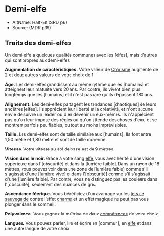 
<!--Generic-->

# <!--Name-->Demi-elfe<!--/Name-->

- AltName: <!--AltName-->Half-Elf (SRD p6)<!--/AltName-->
- Source: <!--Source-->(MDR p39)<!--/Source-->

## Traits des demi-elfes

Un demi-elfe a quelques qualités communes avec les [elfes], mais d'autres qui sont propres aux demi-elfes.

**Augmentation de caractéristiques.** Votre valeur de [Charisme] augmente de 2 et deux autres valeurs de votre choix de 1.

**Âge.** Les demi-elfes grandissent au même rythme que les [humains] et atteignent leur maturité vers 20 ans. Par contre, ils vivent bien plus longtemps que les [humains] et il n'est pas rare qu'ils dépassent 180 ans.

**Alignement.** Les demi-elfes partagent les tendances [chaotiques] de leurs ancêtres [elfes]. Ils apprécient leur liberté et la créativité, et n'ont aucune envie de suivre un leader ou d'en devenir un eux-mêmes. Ils n'apprécient pas qu'on leur impose des règles ou qu'on attende des choses d'eux, et se montrent parfois peu fiables, ou tout au moins imprévisibles.

**Taille.** Les demi-elfes sont de taille similaire aux [humains]. Ils font entre 1,50 mètre et 1,80 mètre et sont de taille moyenne.

**Vitesse.** Votre vitesse au sol de base est de 9 mètres.

**Vision dans le noir.** Grâce à votre sang [elfe], vous avez hérité d'une vision supérieure dans l'[obscurité] et dans la [lumière faible]. Dans un rayon de 18 mètres, vous pouvez voir dans une zone de [lumière faible] comme s'il s'agissait d'une [lumière vive] et dans l'[obscurité] comme s'il s'agissait d'une [lumière faible]. Par contre, vous ne distinguez pas les couleurs dans l'[obscurité], seulement des nuances de gris.

**Ascendance féerique.** Vous bénéficiez d'un avantage sur les [jets de sauvegarde] contre l'effet [charmé] et un effet magique ne peut pas vous plonger dans le sommeil.

**Polyvalence.** Vous gagnez la maîtrise de deux [compétences] de votre choix.

**Langues.** Vous pouvez parler, lire et écrire en [commun], en [elfe] et dans une autre langue de votre choix.

<!--/Generic-->

[Force]: abilities_strength_hd.md
[Dextérité]: abilities_dexterity_hd.md
[Constitution]: abilities_constitution_hd.md
[Intelligence]: abilities_intelligence_hd.md
[Sagesse]: abilities_wisdom_hd.md
[Charisme]: abilities_charisma_hd.md
[jet de sauvegarde]: abilities_hd.md#jets-de-sauvegarde
[jets de sauvegarde]: abilities_hd.md#jets-de-sauvegarde

[charmé]: conditions_hd.md#charmé
[compétences]: abilities_hd.md#compétences
[elfe]: elf_hd.md




